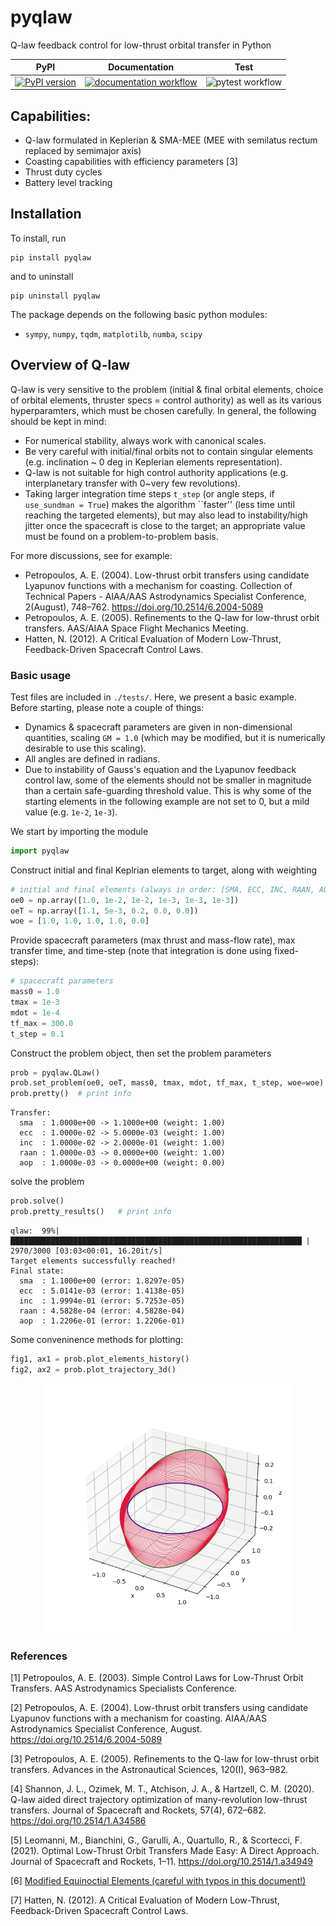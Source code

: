 # pyqlaw
Q-law feedback control for low-thrust orbital transfer in Python

| PyPI     | Documentation | Test          |
| -------- | ------------- | ------------- |
| [![PyPI version](https://badge.fury.io/py/pyqlaw.svg)](https://badge.fury.io/py/pyqlaw)  | [![documentation workflow](https://github.com/Yuricst/pyqlaw/actions/workflows/documentation.yml/badge.svg)](https://yuricst.github.io/pyqlaw/)    | ![pytest workflow](https://github.com/Yuricst/pyqlaw/actions/workflows/pytest.yml/badge.svg)  |


## Capabilities:

- Q-law formulated in Keplerian & SMA-MEE (MEE with semilatus rectum replaced by semimajor axis)
- Coasting capabilities with efficiency parameters [3]
- Thrust duty cycles
- Battery level tracking

## Installation

To install, run 

```
pip install pyqlaw
```

and to uninstall

```
pip uninstall pyqlaw
```

The package depends on the following basic python modules:

- `sympy`, `numpy`, `tqdm`, `matplotilb`, `numba`, `scipy`


## Overview of Q-law

Q-law is very sensitive to the problem (initial & final orbital elements, choice of orbital elements, thruster specs = control authority) as well as its various hyperparamters, which must be chosen carefully. 
In general, the following should be kept in mind:

- For numerical stability, always work with canonical scales.
- Be very careful with initial/final orbits not to contain singular elements (e.g. inclination ~ 0 deg in Keplerian elements representation).
- Q-law is not suitable for high control authority applications (e.g. interplanetary transfer with 0~very few revolutions).
- Taking larger integration time steps `t_step` (or angle steps, if `use_sundman = True`) makes the algorithm ``faster'' (less time until reaching the targeted elements), but may also lead to instability/high jitter once the spacecraft is close to the target; an appropriate value must be found on a problem-to-problem basis.


For more discussions, see for example: 

- Petropoulos, A. E. (2004). Low-thrust orbit transfers using candidate Lyapunov functions with a mechanism for coasting. Collection of Technical Papers - AIAA/AAS Astrodynamics Specialist Conference, 2(August), 748–762. https://doi.org/10.2514/6.2004-5089
- Petropoulos, A. E. (2005). Refinements to the Q-law for low-thrust orbit transfers. AAS/AIAA Space Flight Mechanics Meeting.
- Hatten, N. (2012). A Critical Evaluation of Modern Low-Thrust, Feedback-Driven Spacecraft Control Laws.


### Basic usage

Test files are included in `./tests/`. Here, we present a basic example. Before starting, please note a couple of things:

- Dynamics & spacecraft parameters are given in non-dimensional quantities, scaling `GM = 1.0` (which may be modified, but it is numerically desirable to use this scaling). 
- All angles are defined in radians.
- Due to instability of Gauss's equation and the Lyapunov feedback control law, some of the elements should not be smaller in magnitude than a certain safe-guarding threshold value. This is why some of the starting elements in the following example are not set to 0, but a mild value (e.g. `1e-2`, `1e-3`). 

We start by importing the module

```python
import pyqlaw
```

Construct initial and final Keplrian elements to target, along with weighting

```python
# initial and final elements (always in order: [SMA, ECC, INC, RAAN, AOP, TA])
oe0 = np.array([1.0, 1e-2, 1e-2, 1e-3, 1e-3, 1e-3])
oeT = np.array([1.1, 5e-3, 0.2, 0.0, 0.0])
woe = [1.0, 1.0, 1.0, 1.0, 0.0]
```

Provide spacecraft parameters (max thrust and mass-flow rate), max transfer time, and time-step (note that integration is done using fixed-steps):

```python
# spacecraft parameters
mass0 = 1.0
tmax = 1e-3
mdot = 1e-4
tf_max = 300.0
t_step = 0.1
```

Construct the problem object, then set the problem parameters

```python
prob = pyqlaw.QLaw()
prob.set_problem(oe0, oeT, mass0, tmax, mdot, tf_max, t_step, woe=woe)
prob.pretty()  # print info
```

```
Transfer:
  sma  : 1.0000e+00 -> 1.1000e+00 (weight: 1.00)
  ecc  : 1.0000e-02 -> 5.0000e-03 (weight: 1.00)
  inc  : 1.0000e-02 -> 2.0000e-01 (weight: 1.00)
  raan : 1.0000e-03 -> 0.0000e+00 (weight: 1.00)
  aop  : 1.0000e-03 -> 0.0000e+00 (weight: 0.00)
```

solve the problem

```python
prob.solve()
prob.pretty_results()   # print info
```

```
qlaw:  99%|█████████████████████████████████████████████████████████████████▏| 2970/3000 [03:03<00:01, 16.20it/s]
Target elements successfully reached!
Final state:
  sma  : 1.1000e+00 (error: 1.8297e-05)
  ecc  : 5.0141e-03 (error: 1.4138e-05)
  inc  : 1.9994e-01 (error: 5.7253e-05)
  raan : 4.5828e-04 (error: 4.5828e-04)
  aop  : 1.2206e-01 (error: 1.2206e-01)
```

Some conveninence methods for plotting:

```python
fig1, ax1 = prob.plot_elements_history()
fig2, ax2 = prob.plot_trajectory_3d()
```

<p align="center">
  <img src="./plots//transfer_eg_3dtraj.png" width="400" title="transfer">
</p>


### References

[1] Petropoulos, A. E. (2003). Simple Control Laws for Low-Thrust Orbit Transfers. AAS Astrodynamics Specialists Conference.

[2] Petropoulos, A. E. (2004). Low-thrust orbit transfers using candidate Lyapunov functions with a mechanism for coasting. AIAA/AAS Astrodynamics Specialist Conference, August. https://doi.org/10.2514/6.2004-5089

[3] Petropoulos, A. E. (2005). Refinements to the Q-law for low-thrust orbit transfers. Advances in the Astronautical Sciences, 120(I), 963–982.

[4] Shannon, J. L., Ozimek, M. T., Atchison, J. A., & Hartzell, C. M. (2020). Q-law aided direct trajectory optimization of many-revolution low-thrust transfers. Journal of Spacecraft and Rockets, 57(4), 672–682. https://doi.org/10.2514/1.A34586

[5] Leomanni, M., Bianchini, G., Garulli, A., Quartullo, R., & Scortecci, F. (2021). Optimal Low-Thrust Orbit Transfers Made Easy: A Direct Approach. Journal of Spacecraft and Rockets, 1–11. https://doi.org/10.2514/1.a34949

[6] [Modified Equinoctial Elements (careful with typos in this document!)](https://spsweb.fltops.jpl.nasa.gov/portaldataops/mpg/MPG_Docs/Source%20Docs/EquinoctalElements-modified.pdf)

[7] Hatten, N. (2012). A Critical Evaluation of Modern Low-Thrust, Feedback-Driven Spacecraft Control Laws.
